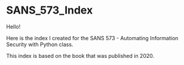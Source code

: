 # SANS_573_Index

Hello! 

Here is the index I created for the SANS 573 - Automating Information Security with Python class. 

This index is based on the book that was published in 2020. 
